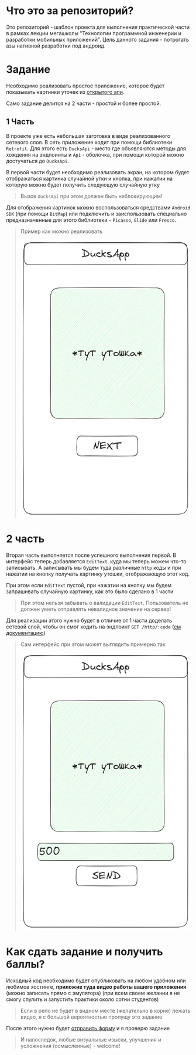 # Что это за репозиторий?

Это репозиторий - шаблон проекта для выполнения практической части в рамках лекции мегашколы 
"Технологии программной инженерии и разработки мобильных приложений". Цель данного задания -
потрогать азы нативной разработки под андроид.

# Задание

Необходимо реализовать простое приложение, которое будет показывать картинки уточек
из [открытого апи](https://random-d.uk/api).

Само задание делится на 2 части - простой и более простой.

## 1 Часть

В проекте уже есть небольшая заготовка в виде реализованного сетевого слоя. В сеть приложение ходит
при помощи библиотеки `Retrofit`. Для этого есть `DucksApi` - место где объявляются методы для
хождения на
эндпоинты и `Api` - оболочка, при помощи которой можно достучаться до `DucksApi`.

В первой части будет необходимо реализовать экран, на котором будет отображаться картинка случайной
утки и кнопка, при нажатии на которую можно будет получить следующую случайную утку

> Вызов `DucksApi` при этом должен быть неблокирующим!

Для отображения картинок можно воспользоваться средствами `Android SDK` (при помощи `BitMap`) или
подключить и заиспользовать специально предназначенные для этого библиотеки - `Picasso`, `Glide` или
`Fresco`.

> Пример как можно реализовать
>
> ![1.png](images/1.png)

# 2 часть

Вторая часть выполняется после успешного выполнения первой. В интерфейс теперь
добавляется `EditText`,
куда мы теперь можем что-то записывать. А записывать мы будем туда различные `http` коды и при
нажатии
на кнопку получать картинку утошки, отображающую этот код.

При этом если `EditText` пустой, при нажатии на кнопку мы будем запрашивать случайную картинку, как
это было сделано в 1 части

> При этом нельзя забывать о валидации `EditText`. Пользователь не должен уметь отправлять
> невалидное
> значение на сервер!

Для реализации этого нужно будет в отличие от 1 части доделать сетевой слой, чтобы он смог ходить на
эндпоинт `GET /http/:code` ([см документацию](https://random-d.uk/api))

> Сам интерфейс при этом может выглядить примерно так
>
> ![2.png](images%2F2.png)

# Как сдать задание и получить баллы?

Исходный код необходимо будет опубликовать на любом удобном или любимов хостинге, **приложив туда
видео работы вашего приложения** (можно записать прямо с эмулятора) (при всем своем желании я не смогу
спулить и запустить практики около сотни студентов)

> Если в репо не будет в видном месте (желательно в корне) лежать видео, я с большой вероятностью
> пропущу это задание

После этого нужно будет [отправить форму](https://forms.gle/4XwtgH8cUrDyXq8aA) и я проверю задание

> И напоследок, любые визуальные изыски, улучшения и усложнения (осмысленные) - welcome!